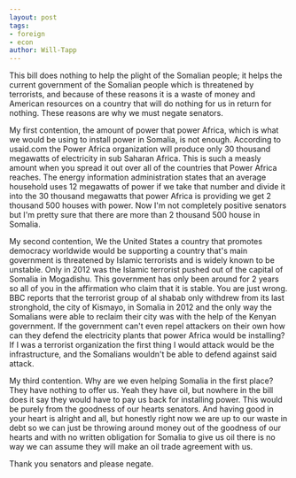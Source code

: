 ```yaml
---
layout: post
tags: 
- foreign 
- econ
author: Will-Tapp
---
```

This bill does nothing to help the plight of the Somalian people; it helps the current government of the Somalian people which is threatened by terrorists, and because of these reasons it is a waste of money and American resources on a country that will do nothing for us in return for nothing. These reasons are why we must negate senators.

My first contention, the amount of power that power Africa, which is what we would be using to install power in Somalia, is not enough. According to usaid.com the Power Africa organization will produce only 30 thousand megawatts of electricity in sub Saharan Africa. This is such a measly amount when you spread it out over all of the countries that Power Africa reaches. The energy information administration states that an average household uses 12 megawatts of power if we take that number and divide it into the 30 thousand megawatts that power Africa is providing we get 2 thousand 500 houses with power. Now I'm not completely positive senators but I'm pretty sure that there are more than 2 thousand 500 house in Somalia.

My second contention, We the United States a country that promotes democracy worldwide would be supporting a country that's main government is threatened by Islamic terrorists and is widely known to be unstable. Only in 2012 was the Islamic terrorist pushed out of the capital of Somalia in Mogadishu. This government has only been around for 2 years so all of you in the affirmation who claim that it is stable. You are just wrong. BBC reports that the terrorist group of al shabab only withdrew from its last stronghold, the city of Kismayo, in Somalia in 2012 and the only way the Somalians were able to reclaim their city was with the help of the Kenyan government. If the government can't even repel attackers on their own how can they defend the electricity plants that power Africa would be installing? If I was a terrorist organization the first thing I would attack would be the infrastructure, and the Somalians wouldn't be able to defend against said attack.

My third contention. Why are we even helping Somalia in the first place? They have nothing to offer us. Yeah they have oil, but nowhere in the bill does it say they would have to pay us back for installing power. This would be purely from the goodness of our hearts senators. And having good in your heart is alright and all, but honestly right now we are up to our waste in debt so we can just be throwing around money out of the goodness of our hearts and with no written obligation for Somalia to give us oil there is no way we can assume they will make an oil trade agreement with us.

Thank you senators and please negate.

